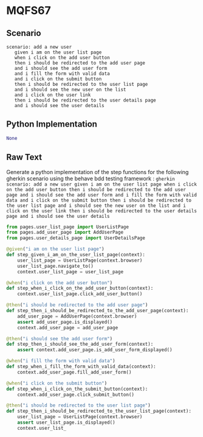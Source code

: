 # MQFS67
## Scenario
```gherkin
scenario: add a new user 
   given i am on the user list page 
   when i click on the add user button 
   then i should be redirected to the add user page 
   and i should see the add user form 
   and i fill the form with valid data 
   and i click on the submit button 
   then i should be redirected to the user list page 
   and i should see the new user on the list 
   and i click on the user link 
   then i should be redirected to the user details page 
   and i should see the user details
```


## Python Implementation
```python
None
```


## Raw Text
Generate a python implementation of the step functions for the following gherkin scenario using the behave bdd testing framework : ```gherkin scenario: add a new user given i am on the user list page when i click on the add user button then i should be redirected to the add user page and i should see the add user form and i fill the form with valid data and i click on the submit button then i should be redirected to the user list page and i should see the new user on the list and i click on the user link then i should be redirected to the user details page and i should see the user details ```



```python from behave import given, when, then
from pages.user_list_page import UserListPage
from pages.add_user_page import AddUserPage
from pages.user_details_page import UserDetailsPage

@given("i am on the user list page")
def step_given_i_am_on_the_user_list_page(context):
    user_list_page = UserListPage(context.browser)
    user_list_page.navigate_to()
    context.user_list_page = user_list_page

@when("i click on the add user button")
def step_when_i_click_on_the_add_user_button(context):
    context.user_list_page.click_add_user_button()

@then("i should be redirected to the add user page")
def step_then_i_should_be_redirected_to_the_add_user_page(context):
    add_user_page = AddUserPage(context.browser)
    assert add_user_page.is_displayed()
    context.add_user_page = add_user_page

@then("i should see the add user form")
def step_then_i_should_see_the_add_user_form(context):
    assert context.add_user_page.is_add_user_form_displayed()

@when("i fill the form with valid data")
def step_when_i_fill_the_form_with_valid_data(context):
    context.add_user_page.fill_add_user_form()

@when("i click on the submit button")
def step_when_i_click_on_the_submit_button(context):
    context.add_user_page.click_submit_button()

@then("i should be redirected to the user list page")
def step_then_i_should_be_redirected_to_the_user_list_page(context):
    user_list_page = UserListPage(context.browser)
    assert user_list_page.is_displayed()
    context.user_list_
